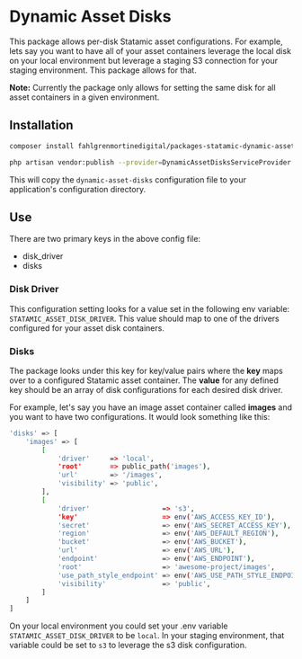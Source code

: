 # Dynamic Asset Disks

This package allows per-disk Statamic asset configurations. For example, lets say you want to have 
all of your asset containers leverage the local disk on your local environment but leverage a staging
S3 connection for your staging environment. This package allows for that.

**Note:** Currently the package only allows for setting the same disk for all asset containers in a given environment.

## Installation

```bash
composer install fahlgrenmortinedigital/packages-statamic-dynamic-asset-disks
```

```bash
php artisan vendor:publish --provider=DynamicAssetDisksServiceProvider
```

This will copy the `dynamic-asset-disks` configuration file to your application's configuration directory.

## Use
There are two primary keys in the above config file:

- disk_driver
- disks

### Disk Driver
This configuration setting looks for a value set in the following env variable: `STATAMIC_ASSET_DISK_DRIVER`.
This value should map to one of the drivers configured for your asset disk containers.

### Disks
The package looks under this key for key/value pairs where the **key** maps over to a configured Statamic asset
container. The **value** for any defined key should be an array of disk configurations for each desired disk driver.

For example, let's say you have an image asset container called **images** and you want to have two configurations. It would look something
like this:

```bash
'disks' => [
    'images' => [
        [
            'driver'     => 'local',
            'root'       => public_path('images'),
            'url'        => '/images',
            'visibility' => 'public',
        ],
        [
            'driver'                  => 's3',
            'key'                     => env('AWS_ACCESS_KEY_ID'),
            'secret'                  => env('AWS_SECRET_ACCESS_KEY'),
            'region'                  => env('AWS_DEFAULT_REGION'),
            'bucket'                  => env('AWS_BUCKET'),
            'url'                     => env('AWS_URL'),
            'endpoint'                => env('AWS_ENDPOINT'),
            'root'                    => 'awesome-project/images',
            'use_path_style_endpoint' => env('AWS_USE_PATH_STYLE_ENDPOINT', false),
            'visibility'              => 'public',
        ]
    ]
]
```

On your local environment you could set your .env variable `STATAMIC_ASSET_DISK_DRIVER` to be `local`. In your staging
environment, that variable could be set to `s3` to leverage the s3 disk configuration.